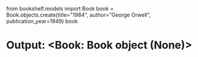 from bookshelf.models import Book
book = Book.objects.create(title="1984", author="George Orwell", publication_year=1949)
book
# Output: <Book: Book object (None)>
